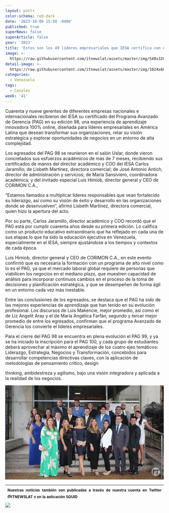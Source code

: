 ```yaml
---
layout: posts
color-schema: red-dark
date: '2023-10-09 15:50 -0400'
published: true
superNews: false
superArticle: false
year: '2023'
title: 'Estos son los 49 líderes empresariales que IESA certifica con el PAG 98 '
image: >-
  https://raw.githubusercontent.com/itnewslat/assets/master/img/540x320/IESA-Lideres-p.jpg
detail-image: >-
  https://raw.githubusercontent.com/itnewslat/assets/master/img/1024x680/IESA-Lideres-g.jpg
categories:
  - Venezuela
tags:
  - Canales
week: '41'
---
```

Cuarenta y nueve gerentes de diferentes empresas nacionales e internacionales recibieron del IESA su certificado del Programa Avanzado de Gerencia (PAG) en su edición 98, una experiencia de aprendizaje innovadora 100% online, diseñada para líderes empresariales en América Latina que desean transformar sus organizaciones, retar su visión estratégica y explorar oportunidades de negocios en un entorno de alta complejidad.

Los egresados del PAG 98 se reunieron en el salón Uslar, donde vieron concretados sus esfuerzos académicos de más de 7 meses, recibiendo sus certificados de manos del director académico y COO del IESA Carlos Jaramillo; de Lisbeth Martínez, directora comercial; de José Antonio Antich, director de administración y servicios; de María Sansiviero, coordinadora académica; y del invitado especial Luis Himiob, director general y CEO de CORIMON C.A.,

“Estamos llamados a multiplicar líderes responsables que vean fortalecido su liderazgo, así como su visión de éxito y desarrollo en las organizaciones donde se desenvuelven”, afirmó Lisbeth Martínez, directora comercial, quien hizo la apertura del acto.

Por su parte, Carlos Jaramillo, director académico y COO recordó que el PAG está por cumplir cuarenta años desde su primera edición. Lo califica como un producto educativo extraordinario que ha reflejado en cada una de sus etapas lo que ha sido la educación ejecutiva en Venezuela, especialmente en el IESA, siempre ajustándose a los tiempos y contextos de cada época.

Luis Himiob, director general y CEO de CORIMON C.A., en este evento confirmó que es necesaria la formación con un programa de alto nivel como lo es el PAG, ya que el mercado laboral global requiere de personas que viabilicen los negocios en el mediano plazo, que muestren capacidad de análisis para incorporar continuos cambios en el proceso de la toma de decisiones y planificación estratégica, y que se desempeñen de forma ágil en un entorno cada vez más inestable.

Entre las conclusiones de los egresados, se destaca que el PAG ha sido de las mejores experiencias de aprendizaje que han tenido en su evolución profesional. Los discursos de Luis Makencie, mejor promedio, así como el de Liz Angelit Aray y el de María Angélica Farfán, segundo y tercer mejor promedio de entre los egresados, confirman que el programa Avanzado de Gerencia los convierte el líderes empresariales.

Para el cierre del PAG 98 se encuentra en plena evolución el PAG 99, y ya se ha iniciado la inscripción para el PAG 100, y cada grupo de estudiantes deberá aprovechar al máximo el aprendizaje de los cuatro ejes temáticos: Liderazgo, Estrategia, Negocios y Transformación, concebidos para desarrollar competencias directivas claves, con la aplicación de metodologías de pensamiento crítico, design

thinking, ambidestreza y agilismo, bajo una visión integradora y aplicada a la realidad de los negocios.

![](https://raw.githubusercontent.com/itnewslat/assets/master/img/540x320/IESA-Lideres-p.jpg)

<table style="height: 42px;" width="569">
<tbody>
<tr>
<td style="text-align: justify;"><sub><strong>Nuestras noticias también son publicadas a través de nuestra cuenta en Twitter <a href="https://twitter.com/itnewslat?lang=es">@ITNEWSLAT</a> y en la aplicación <a href="https://squidapp.co/en/">SQUID</a></strong></sub></td>
</tr>
</tbody>
</table>

<img src="https://tracker.metricool.com/c3po.jpg?hash=56f88a41e39ab42c063cc51676587a04"/>
